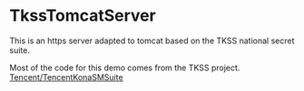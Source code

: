 # TkssTomcatServer
This is an https server adapted to tomcat based on the TKSS national secret suite.

Most of the code for this demo comes from the TKSS project. [Tencent/TencentKonaSMSuite](https://github.com/Tencent/TencentKonaSMSuite)
